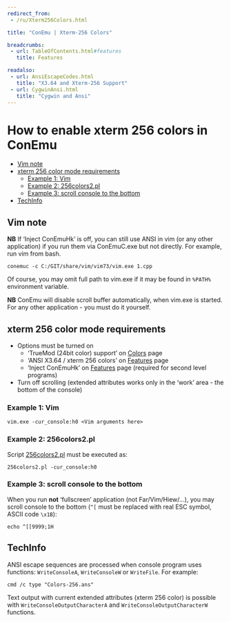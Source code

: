 ```yaml
---
redirect_from:
 - /ru/Xterm256Colors.html

title: "ConEmu | Xterm-256 Colors"

breadcrumbs:
 - url: TableOfContents.html#features
   title: Features

readalso:
 - url: AnsiEscapeCodes.html
   title: "X3.64 and Xterm-256 Support"
 - url: CygwinAnsi.html
   title: "Cygwin and Ansi"
---
```


# How to enable xterm 256 colors in ConEmu

* [Vim note](#vim-note)
* [xterm 256 color mode requirements](#xterm_256_color_mode_requirements)
  * [Example 1: Vim](#Example_1:_Vim)
  * [Example 2: 256colors2.pl](#Example_2:_256colors2.pl)
  * [Example 3: scroll console to the bottom](#Example_3:_scroll_console_to_the_bottom)
* [TechInfo](#TechInfo)



<h2 id="vim-note"> Vim note </h2>

**NB** If ‘Inject ConEmuHk’ is off, you can still use ANSI in vim (or any other application)
if you run them via ConEmuC.exe but not directly. For example, run vim from bash.

~~~
conemuc -c C:/GIT/share/vim/vim73/vim.exe 1.cpp
~~~

Of course, you may omit full path to vim.exe if it may be found in `%PATH%` environment variable.

**NB** ConEmu will disable scroll buffer automatically, when vim.exe is started.
For any other application - you must do it yourself.



<h2 id="xterm_256_color_mode_requirements"> xterm 256 color mode requirements </h2>

* Options must be turned on
  * ‘TrueMod (24bit color) support’ on [Colors](Settings.html#Colors) page
  * ‘ANSI X3.64 / xterm 256 colors’ on [Features](Settings.html#Features) page
  * ‘Inject ConEmuHk’ on [Features](Settings.html#Features) page (required for second level programs)
* Turn off scrolling (extended attributes works only in the ‘work’ area - the bottom of the console)



<h3 id="Example_1:_Vim"> Example 1: Vim </h3>

~~~
vim.exe -cur_console:h0 <Vim arguments here>
~~~



<h3 id="Example_2:_256colors2.pl"> Example 2: 256colors2.pl </h3>

Script [256colors2.pl](http://www.frexx.de/xterm-256-notes/data/256colors2.pl) must be executed as:

~~~
256colors2.pl -cur_console:h0
~~~



<h3 id="Example_3:_scroll_console_to_the_bottom"> Example 3: scroll console to the bottom </h3>

When you run **not** ‘fullscreen’ application (not Far/Vim/Hiew/...),
you may scroll console to the bottom (`^[` must be replaced with real ESC symbol, ASCII code `\x1B`):

~~~
echo ^[[9999;1H
~~~



<h2 id="TechInfo"> TechInfo </h2>

ANSI escape sequences are processed when console program uses functions:
`WriteConsoleA`, `WriteConsoleW` or `WriteFile`. For example:

~~~
cmd /c type "Colors-256.ans"
~~~

Text output with current extended attributes (xterm 256 color)
is possible with `WriteConsoleOutputCharacterA` and `WriteConsoleOutputCharacterW`
functions.
